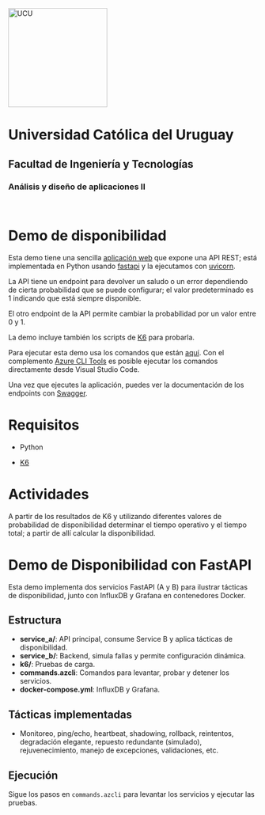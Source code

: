 <img src="https://www.ucu.edu.uy/plantillas/images/logo_ucu.svg" alt="UCU" width="200"/>

# Universidad Católica del Uruguay

## Facultad de Ingeniería y Tecnologías

### Análisis y diseño de aplicaciones II

<br/>

# Demo de disponibilidad

Esta demo tiene una sencilla [aplicación web](./main.py) que expone una API
REST; está implementada en Python usando [fastapi](https://fastapi.tiangolo.com)
y la ejecutamos con [uvicorn](https://www.uvicorn.org).

La API tiene un endpoint para devolver un saludo o un error dependiendo de
cierta probabilidad que se puede configurar; el valor predeterminado es 1
indicando que está siempre disponible.

El otro endpoint de la API permite cambiar la probabilidad por un valor entre 0
y 1.

La demo incluye también los scripts de
[K6](https://grafana.com/docs/k6/latest/set-up/install-k6/) para probarla.

Para ejecutar esta demo usa los comandos que están [aquí](./commands.azcli). Con
el complemento [Azure CLI
Tools](https://marketplace.visualstudio.com/items?itemName=ms-vscode.azurecli)
es posible ejecutar los comandos directamente desde Visual Studio Code.

Una vez que ejecutes la aplicación, puedes ver la documentación de los endpoints
con [Swagger](http://localhost:5000/docs).

# Requisitos

* Python

* [K6](https://grafana.com/docs/k6/latest/set-up/install-k6/)

# Actividades

A partir de los resultados de K6 y utilizando diferentes valores de probabilidad
de disponibilidad determinar el tiempo operativo y el tiempo total; a partir de
allí calcular la disponibilidad.



# Demo de Disponibilidad con FastAPI

Esta demo implementa dos servicios FastAPI (A y B) para ilustrar tácticas de disponibilidad, junto con InfluxDB y Grafana en contenedores Docker.

## Estructura

- **service_a/**: API principal, consume Service B y aplica tácticas de disponibilidad.
- **service_b/**: Backend, simula fallas y permite configuración dinámica.
- **k6/**: Pruebas de carga.
- **commands.azcli**: Comandos para levantar, probar y detener los servicios.
- **docker-compose.yml**: InfluxDB y Grafana.

## Tácticas implementadas

- Monitoreo, ping/echo, heartbeat, shadowing, rollback, reintentos, degradación elegante, repuesto redundante (simulado), rejuvenecimiento, manejo de excepciones, validaciones, etc.

## Ejecución

Sigue los pasos en `commands.azcli` para levantar los servicios y ejecutar las pruebas.

